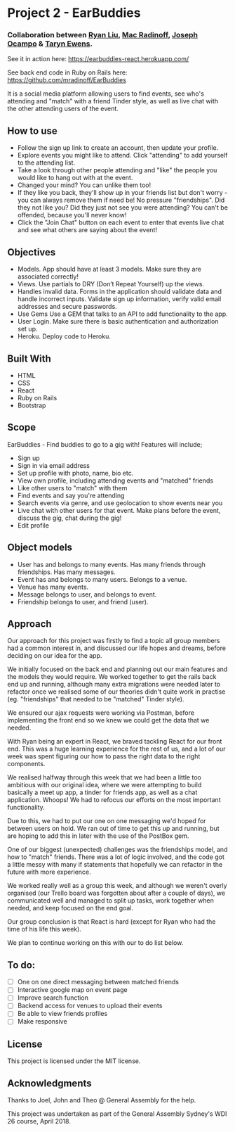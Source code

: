 # Project 2 - EarBuddies
### Collaboration between [Ryan Liu](https://github.com/shiang), [Mac Radinoff](https://github.com/mradinoff), [Joseph Ocampo](https://github.com/joseph-michael) & [Taryn Ewens](https://github.com/tarynelise).

See it in action here: https://earbuddies-react.herokuapp.com/

See back end code in Ruby on Rails here: https://github.com/mradinoff/EarBuddies

It is a social media platform allowing users to find events, see who's attending and "match" with a friend Tinder style, as well as live chat with the other attending users of the event.

## How to use
- Follow the sign up link to create an account, then update your profile.
- Explore events you might like to attend. Click "attending" to add yourself to the attending list.
- Take a look through other people attending and "like" the people you would like to hang out with at the event.
- Changed your mind? You can unlike them too!
- If they like you back, they'll show up in your friends list but don't worry - you can always remove them if need be! No pressure "friendships". Did they not like you? Did they just not see you were attending? You can't be offended, because you'll never know!
- Click the "Join Chat" button on each event to enter that events live chat and see what others are saying about the event!


## Objectives
- Models. App should have at least 3 models. Make sure they are associated correctly!
- Views. Use partials to DRY (Don’t Repeat Yourself) up the views.
- Handles invalid data. Forms in the application should validate data and handle incorrect inputs. Validate sign up information, verify valid email addresses and secure passwords.
- Use Gems Use a GEM that talks to an API to add functionality to the app.
- User Login. Make sure there is basic authentication and authorization set up.
- Heroku. Deploy code to Heroku.


## Built With
- HTML
- CSS
- React
- Ruby on Rails
- Bootstrap


## Scope
EarBuddies - Find buddies to go to a gig with!
Features will include;
- Sign up
- Sign in via email address
- Set up profile with photo, name, bio etc.
- View own profile, including attending events and "matched" friends
- Like other users to "match" with them
- Find events and say you're attending
- Search events via genre, and use geolocation to show events near you
- Live chat with other users for that event. Make plans before the event, discuss the gig, chat during the gig!
- Edit profile


## Object models
- User has and belongs to many events. Has many friends through friendships. Has many messages.
- Event has and belongs to many users. Belongs to a venue.
- Venue has many events.
- Message belongs to user, and belongs to event.
- Friendship belongs to user, and friend (user).


## Approach
Our approach for this project was firstly to find a topic all group members had a common interest in, and discussed our life hopes and dreams, before deciding on our idea for the app.

We initially focused on the back end and planning out our main features and the models they would require. We worked together to get the rails back end up and running, although many extra migrations were needed later to refactor once we realised some of our theories didn't quite work in practise (eg. "friendships" that needed to be "matched" Tinder style).

We ensured our ajax requests were working via Postman, before implementing the front end so we knew we could get the data that we needed.

With Ryan being an expert in React, we braved tackling React for our front end. This was a huge learning experience for the rest of us, and a lot of our week was spent figuring our how to pass the right data to the right components.

We realised halfway through this week that we had been a little too ambitious with our original idea, where we were attempting to build basically a meet up app, a tinder for friends app, as well as a chat application. Whoops! We had to refocus our efforts on the most important functionality.

Due to this, we had to put our one on one messaging we'd hoped for between users on hold. We ran out of time to get this up and running, but are hoping to add this in later with the use of the PostBox gem.

One of our biggest (unexpected) challenges was the friendships model, and how to "match" friends. There was a lot of logic involved, and the code got a little messy with many if statements that hopefully we can refactor in the future with more experience.

We worked really well as a group this week, and although we weren't overly organised (our Trello board was forgotten about after a couple of days), we communicated well and managed to split up tasks, work together when needed, and keep focused on the end goal.

Our group conclusion is that React is hard (except for Ryan who had the time of his life this week).

We plan to continue working on this with our to do list below.

## To do:
- [ ] One on one direct messaging between matched friends
- [ ] Interactive google map on event page
- [ ] Improve search function
- [ ] Backend access for venues to upload their events
- [ ] Be able to view friends profiles
- [ ] Make responsive

## License
This project is licensed under the MIT license.

## Acknowledgments
Thanks to Joel, John and Theo @ General Assembly for the help.

This project was undertaken as part of the General Assembly Sydney's WDI 26 course, April 2018.
